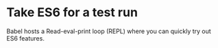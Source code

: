 <!--
name: es6-repl
version : "0.1"
title : "ECMAScript 6 REPL"
description: "Read–eval–print loop for ECMAScript 6"
license : "MIT"
-->

<!-- @section -->

# Take ES6 for a test run

Babel hosts a Read-eval-print loop (REPL) where you can quickly try out ES6 features.

<!-- @link, "url" : "http://babeljs.io/repl/", "task" : "Try out the ES6 REPL." -->
